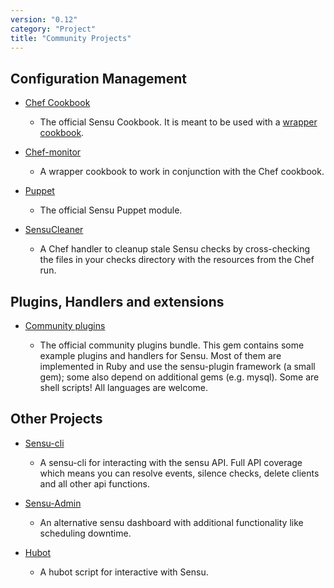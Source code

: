```yaml
---
version: "0.12"
category: "Project"
title: "Community Projects"
---
```


## Configuration Management

* [Chef Cookbook](https://github.com/sensu/sensu-chef)

  - The official Sensu Cookbook.  It is meant to be used with a [wrapper cookbook](https://github.com/portertech/chef-monitor).

* [Chef-monitor](https://github.com/portertech/chef-monitor)

  - A wrapper cookbook to work in conjunction with the Chef cookbook.

* [Puppet](https://github.com/sensu/sensu-puppet)

  - The official Sensu Puppet module.

* [SensuCleaner](https://github.com/SimpleFinance/chef-handler-sensu)

  - A Chef handler to cleanup stale Sensu checks by cross-checking the files in your checks directory with the resources from the Chef run.


## Plugins, Handlers and extensions

* [Community plugins](https://github.com/sensu/sensu-community-plugins)

  - The official community plugins bundle. This gem contains some example plugins and handlers for Sensu. Most of them are implemented in Ruby and use the sensu-plugin framework (a small gem); some also depend on additional gems (e.g. mysql). Some are shell scripts! All languages are welcome.


## Other Projects

* [Sensu-cli](https://github.com/agent462/sensu-cli)

  - A sensu-cli for interacting with the sensu API.  Full API coverage which means you can resolve events, silence checks, delete clients and all other api functions.

* [Sensu-Admin](https://github.com/sensu/sensu-admin)

  - An alternative sensu dashboard with additional functionality like scheduling downtime.

* [Hubot](https://github.com/sensu/sensu-hubot)

  - A hubot script for interactive with Sensu.
